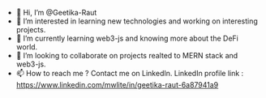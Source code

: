 - 👋 Hi, I’m @Geetika-Raut
- 👀 I’m interested in learning new technologies and working on interesting projects.
- 🌱 I’m currently learning web3-js and knowing more about the DeFi world.
- 💞️ I’m looking to collaborate on projects realted to MERN stack and web3-js.
- 📫 How to reach me ? Contact me on LinkedIn.
LinkedIn profile link : https://www.linkedin.com/mwlite/in/geetika-raut-6a87941a9

<!---
Geetika-Raut/Geetika-Raut is a ✨ special ✨ repository because its `README.md` (this file) appears on your GitHub profile.
You can click the Preview link to take a look at your changes.
--->
